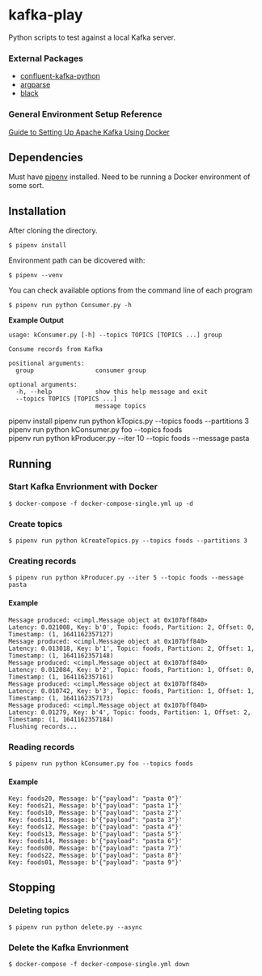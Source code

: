 # kafka-play

Python scripts to test against a local Kafka server.

### External Packages

- [confluent-kafka-python](https://github.com/confluentinc/confluent-kafka-python)
- [argparse](https://docs.python.org/3/library/argparse.html)
- [black](https://github.com/psf/black)

### General Environment Setup Reference

[Guide to Setting Up Apache Kafka Using Docker](https://www.baeldung.com/ops/kafka-docker-setup)

## Dependencies

Must have [pipenv](https://pipenv.readthedocs.io/en/latest/) installed.
Need to be running a Docker environment of some sort.

## Installation

After cloning the directory.

```
$ pipenv install
```

Environment path can be dicovered with:

```
$ pipenv --venv
```

You can check available options from the command line of each program

```
$ pipenv run python Consumer.py -h
```

**Example Output**

```
usage: kConsumer.py [-h] --topics TOPICS [TOPICS ...] group

Consume records from Kafka

positional arguments:
  group                 consumer group

optional arguments:
  -h, --help            show this help message and exit
  --topics TOPICS [TOPICS ...]
                        message topics
```

pipenv install
pipenv run python kTopics.py --topics foods --partitions 3
pipenv run python kConsumer.py foo --topics foods  
pipenv run python kProducer.py --iter 10 --topic foods --message pasta

## Running

### Start Kafka Envrionment with Docker

```
$ docker-compose -f docker-compose-single.yml up -d
```

### Create topics

```
$ pipenv run python kCreateTopics.py --topics foods --partitions 3
```

### Creating records

```
$ pipenv run python kProducer.py --iter 5 --topic foods --message pasta
```

#### Example

```
Message produced: <cimpl.Message object at 0x107bff840>
Latency: 0.021008, Key: b'0', Topic: foods, Partition: 2, Offset: 0, Timestamp: (1, 1641162357127)
Message produced: <cimpl.Message object at 0x107bff840>
Latency: 0.013018, Key: b'1', Topic: foods, Partition: 2, Offset: 1, Timestamp: (1, 1641162357148)
Message produced: <cimpl.Message object at 0x107bff840>
Latency: 0.012084, Key: b'2', Topic: foods, Partition: 1, Offset: 0, Timestamp: (1, 1641162357161)
Message produced: <cimpl.Message object at 0x107bff840>
Latency: 0.010742, Key: b'3', Topic: foods, Partition: 1, Offset: 1, Timestamp: (1, 1641162357173)
Message produced: <cimpl.Message object at 0x107bff840>
Latency: 0.01279, Key: b'4', Topic: foods, Partition: 1, Offset: 2, Timestamp: (1, 1641162357184)
Flushing records...
```

### Reading records

```
$ pipenv run python kConsumer.py foo --topics foods
```

#### Example

```
Key: foods20, Message: b'{"payload": "pasta 0"}'
Key: foods21, Message: b'{"payload": "pasta 1"}'
Key: foods10, Message: b'{"payload": "pasta 2"}'
Key: foods11, Message: b'{"payload": "pasta 3"}'
Key: foods12, Message: b'{"payload": "pasta 4"}'
Key: foods13, Message: b'{"payload": "pasta 5"}'
Key: foods14, Message: b'{"payload": "pasta 6"}'
Key: foods00, Message: b'{"payload": "pasta 7"}'
Key: foods22, Message: b'{"payload": "pasta 8"}'
Key: foods01, Message: b'{"payload": "pasta 9"}'
```

## Stopping

### Deleting topics

```
$ pipenv run python delete.py --async
```

### Delete the Kafka Envrionment

```
$ docker-compose -f docker-compose-single.yml down
```
